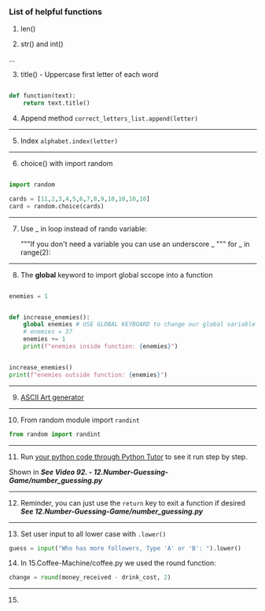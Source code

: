 ### List of helpful functions

1. len()


2. str() and int()

...


3. title() - Uppercase first letter of each word
```py

def function(text):
    return text.title()

```

4. Append method
`correct_letters_list.append(letter)`


---
5. Index
`alphabet.index(letter)`

----
6. choice() with import random

```python

import random

cards = [11,2,3,4,5,6,7,8,9,10,10,10,10]
card = random.choice(cards)

```

---
7.  Use _ in loop instead of rando variable: 

    """If you don't need a variable you can use an underscore _ """
    for _ in range(2):

---

8. The **global** keyword to import global sccope into a function

```py

enemies = 1


def increase_enemies():
    global enemies # USE GLOBAL KEYBOARD to change our global variable `enemies`
    # enemies = 37
    enemies += 1
    print(f"enemies inside function: {enemies}")


increase_enemies()
print(f"enemies outside function: {enemies}")
```

---

9. [ASCII Art generator](https://patorjk.com/software/taag/#p=display&f=Graffiti&t=Type%20Something%20)

---

10. From random module import `randint` 

```py
from random import randint 

```

---

11. Run [your python code through Python Tutor](https://pythontutor.com/visualize.html#mode=edit) to see it run step by step. 

Shown in __*See Video 92. - 12.Number-Guessing-Game/number_guessing.py*__

---

12. Reminder, you can just use the `return` key to exit a function if desired 
__*See 12.Number-Guessing-Game/number_guessing.py*__

---

13. Set user input to all lower case with `.lower()` 

```py
guess = input("Who has more followers, Type 'A' or 'B': ").lower()

```

14. In 15.Coffee-Machine/coffee.py we used the round function: 

```py
change = round(money_received - drink_cost, 2)

```

---

15. 